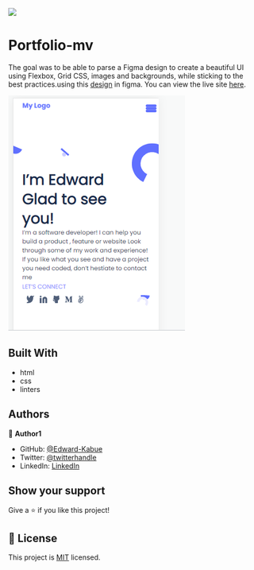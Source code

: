 ![](https://img.shields.io/badge/Microverse-blueviolet)

# Portfolio-mv

The goal was to be able to parse a Figma design to create a beautiful UI using Flexbox, Grid CSS, images and backgrounds, while sticking to the best practices.using this [design](https://www.figma.com/file/l7SqJ3ZfkAKih9sFxvWSR4/Microverse-Student-Project-1?node-id=0%3A1) in figma. You can view the live site [here](https://edward-kabue.github.io/Portfolio-mv/).

 

![the design](./images/Header-section.png)


## Built With

- html
- css
- linters

## Authors

👤 **Author1**

- GitHub: [@Edward-Kabue](https://github.com/Edward-Kabue)
- Twitter: [@twitterhandle](https://twitter.com/twitterhandle)
- LinkedIn: [LinkedIn](https://linkedin.com/in/linkedinhandle)

## Show your support

Give a ⭐️ if you like this project!

## 📝 License

This project is [MIT](./MIT.md) licensed.
